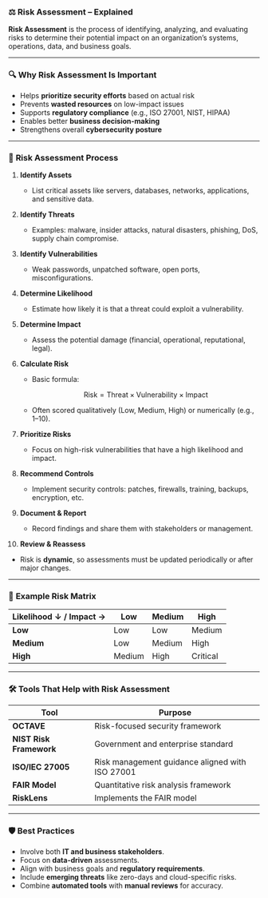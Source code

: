 ### ⚖️ **Risk Assessment** – Explained

**Risk Assessment** is the process of identifying, analyzing, and evaluating risks to determine their potential impact on an organization’s systems, operations, data, and business goals.

---

### 🔍 **Why Risk Assessment Is Important**

* Helps **prioritize security efforts** based on actual risk
* Prevents **wasted resources** on low-impact issues
* Supports **regulatory compliance** (e.g., ISO 27001, NIST, HIPAA)
* Enables better **business decision-making**
* Strengthens overall **cybersecurity posture**

---

### 🔄 **Risk Assessment Process**

1. **Identify Assets**

   * List critical assets like servers, databases, networks, applications, and sensitive data.

2. **Identify Threats**

   * Examples: malware, insider attacks, natural disasters, phishing, DoS, supply chain compromise.

3. **Identify Vulnerabilities**

   * Weak passwords, unpatched software, open ports, misconfigurations.

4. **Determine Likelihood**

   * Estimate how likely it is that a threat could exploit a vulnerability.

5. **Determine Impact**

   * Assess the potential damage (financial, operational, reputational, legal).

6. **Calculate Risk**

   * Basic formula:

     $$
     \text{Risk} = \text{Threat} \times \text{Vulnerability} \times \text{Impact}
     $$
   * Often scored qualitatively (Low, Medium, High) or numerically (e.g., 1–10).

7. **Prioritize Risks**

   * Focus on high-risk vulnerabilities that have a high likelihood and impact.

8. **Recommend Controls**

   * Implement security controls: patches, firewalls, training, backups, encryption, etc.

9. **Document & Report**

   * Record findings and share them with stakeholders or management.

10. **Review & Reassess**

* Risk is **dynamic**, so assessments must be updated periodically or after major changes.

---

### 🧮 **Example Risk Matrix**

| **Likelihood** ↓ / **Impact** → | **Low** | **Medium** | **High** |
| ------------------------------- | ------- | ---------- | -------- |
| **Low**                         | Low     | Low        | Medium   |
| **Medium**                      | Low     | Medium     | High     |
| **High**                        | Medium  | High       | Critical |

---

### 🛠️ **Tools That Help with Risk Assessment**

| **Tool**                | **Purpose**                                     |
| ----------------------- | ----------------------------------------------- |
| **OCTAVE**              | Risk-focused security framework                 |
| **NIST Risk Framework** | Government and enterprise standard              |
| **ISO/IEC 27005**       | Risk management guidance aligned with ISO 27001 |
| **FAIR Model**          | Quantitative risk analysis framework            |
| **RiskLens**            | Implements the FAIR model                       |

---

### 🛡️ **Best Practices**

* Involve both **IT and business stakeholders**.
* Focus on **data-driven** assessments.
* Align with business goals and **regulatory requirements**.
* Include **emerging threats** like zero-days and cloud-specific risks.
* Combine **automated tools** with **manual reviews** for accuracy.
